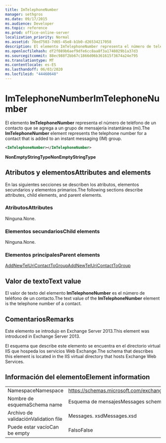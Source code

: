 ```yaml
---
title: ImTelephoneNumber
manager: sethgros
ms.date: 09/17/2015
ms.audience: Developer
ms.topic: reference
ms.prod: office-online-server
localization_priority: Normal
ms.assetid: 78ed7503-7d65-45e8-b1b0-d26534217058
description: El elemento ImTelephoneNumber representa el número de teléfono de un contacto que se agrega a un grupo de mensajería instantánea (mi).
ms.openlocfilehash: df2f089b6aef9dfe6cc8aa8f3a1748029b1a37d3
ms.sourcegitcommit: 88ec988f2bb67c1866d06b361615f3674a24e795
ms.translationtype: MT
ms.contentlocale: es-ES
ms.lasthandoff: 06/03/2020
ms.locfileid: "44460648"
---
```

# <a name="imtelephonenumber"></a><span data-ttu-id="6917d-103">ImTelephoneNumber</span><span class="sxs-lookup"><span data-stu-id="6917d-103">ImTelephoneNumber</span></span>

<span data-ttu-id="6917d-104">El elemento **ImTelephoneNumber** representa el número de teléfono de un contacto que se agrega a un grupo de mensajería instantánea (mi).</span><span class="sxs-lookup"><span data-stu-id="6917d-104">The **ImTelephoneNumber** element represents the telephone number for a contact that is added to an instant messaging (IM) group.</span></span> 
  
```XML
<ImTelephoneNumber></ImTelephoneNumber>
```

 <span data-ttu-id="6917d-105">**NonEmptyStringType**</span><span class="sxs-lookup"><span data-stu-id="6917d-105">**NonEmptyStringType**</span></span>
## <a name="attributes-and-elements"></a><span data-ttu-id="6917d-106">Atributos y elementos</span><span class="sxs-lookup"><span data-stu-id="6917d-106">Attributes and elements</span></span>

<span data-ttu-id="6917d-107">En las siguientes secciones se describen los atributos, elementos secundarios y elementos primarios.</span><span class="sxs-lookup"><span data-stu-id="6917d-107">The following sections describe attributes, child elements, and parent elements.</span></span>
  
### <a name="attributes"></a><span data-ttu-id="6917d-108">Atributos</span><span class="sxs-lookup"><span data-stu-id="6917d-108">Attributes</span></span>

<span data-ttu-id="6917d-109">Ninguna.</span><span class="sxs-lookup"><span data-stu-id="6917d-109">None.</span></span>
  
### <a name="child-elements"></a><span data-ttu-id="6917d-110">Elementos secundarios</span><span class="sxs-lookup"><span data-stu-id="6917d-110">Child elements</span></span>

<span data-ttu-id="6917d-111">Ninguna.</span><span class="sxs-lookup"><span data-stu-id="6917d-111">None.</span></span>
  
### <a name="parent-elements"></a><span data-ttu-id="6917d-112">Elementos principales</span><span class="sxs-lookup"><span data-stu-id="6917d-112">Parent elements</span></span>

[<span data-ttu-id="6917d-113">AddNewTelUriContactToGroup</span><span class="sxs-lookup"><span data-stu-id="6917d-113">AddNewTelUriContactToGroup</span></span>](addnewteluricontacttogroup.md)
  
## <a name="text-value"></a><span data-ttu-id="6917d-114">Valor de texto</span><span class="sxs-lookup"><span data-stu-id="6917d-114">Text value</span></span>

<span data-ttu-id="6917d-115">El valor de texto del elemento **ImTelephoneNumber** es el número de teléfono de un contacto.</span><span class="sxs-lookup"><span data-stu-id="6917d-115">The text value of the **ImTelephoneNumber** element is the telephone number of a contact.</span></span> 
  
## <a name="remarks"></a><span data-ttu-id="6917d-116">Comentarios</span><span class="sxs-lookup"><span data-stu-id="6917d-116">Remarks</span></span>

<span data-ttu-id="6917d-117">Este elemento se introdujo en Exchange Server 2013.</span><span class="sxs-lookup"><span data-stu-id="6917d-117">This element was introduced in Exchange Server 2013.</span></span>
  
<span data-ttu-id="6917d-118">El esquema que describe este elemento se encuentra en el directorio virtual IIS que hospeda los servicios Web Exchange.</span><span class="sxs-lookup"><span data-stu-id="6917d-118">The schema that describes this element is located in the IIS virtual directory that hosts Exchange Web Services.</span></span>
  
## <a name="element-information"></a><span data-ttu-id="6917d-119">Información del elemento</span><span class="sxs-lookup"><span data-stu-id="6917d-119">Element information</span></span>

|||
|:-----|:-----|
|<span data-ttu-id="6917d-120">Namespace</span><span class="sxs-lookup"><span data-stu-id="6917d-120">Namespace</span></span>  <br/> |https://schemas.microsoft.com/exchange/services/2006/messages  <br/> |
|<span data-ttu-id="6917d-121">Nombre de esquema</span><span class="sxs-lookup"><span data-stu-id="6917d-121">Schema name</span></span>  <br/> |<span data-ttu-id="6917d-122">Esquema de mensajes</span><span class="sxs-lookup"><span data-stu-id="6917d-122">Messages schema</span></span>  <br/> |
|<span data-ttu-id="6917d-123">Archivo de validación</span><span class="sxs-lookup"><span data-stu-id="6917d-123">Validation file</span></span>  <br/> |<span data-ttu-id="6917d-124">Messages. xsd</span><span class="sxs-lookup"><span data-stu-id="6917d-124">Messages.xsd</span></span>  <br/> |
|<span data-ttu-id="6917d-125">Puede estar vacío</span><span class="sxs-lookup"><span data-stu-id="6917d-125">Can be empty</span></span>  <br/> |<span data-ttu-id="6917d-126">Falso</span><span class="sxs-lookup"><span data-stu-id="6917d-126">False</span></span>  <br/> |
   

